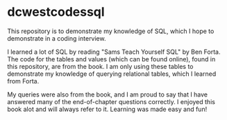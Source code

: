 # dcwestcodessql
This repository is to demonstrate my knowledge of SQL, which I hope to demonstrate in a coding interview.

I learned a lot of SQL by reading "Sams Teach Yourself SQL" by Ben Forta. The code for the tables and values (which can be found online), found in this repository, are from the book. I am only using these tables to demonstrate my knowledge of querying relational tables, which I learned from Forta. 

My queries were also from the book, and I am proud to say that I have answered many of the end-of-chapter questions correctly. I enjoyed this book alot and will always refer to it. Learning was made easy and fun!
